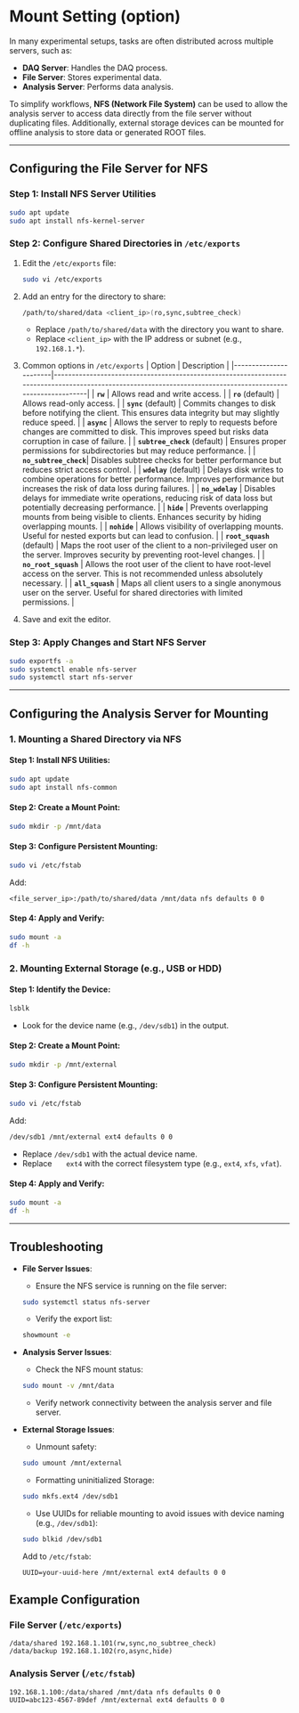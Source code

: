 # Mount Setting (option)

In many experimental setups, tasks are often distributed across multiple servers, such as:

- **DAQ Server**: Handles the DAQ process.
- **File Server**: Stores experimental data.
- **Analysis Server**: Performs data analysis.

To simplify workflows, **NFS (Network File System)** can be used to allow the analysis server to access data directly from the file server without duplicating files.
Additionally, external storage devices can be mounted for offline analysis to store data or generated ROOT files.

---

## Configuring the File Server for NFS

### Step 1: Install NFS Server Utilities

```bash
sudo apt update
sudo apt install nfs-kernel-server
```

### Step 2: Configure Shared Directories in `/etc/exports`

1. Edit the `/etc/exports` file:

   ```bash
   sudo vi /etc/exports
   ```

2. Add an entry for the directory to share:

   ```bash
   /path/to/shared/data <client_ip>(ro,sync,subtree_check)
   ```

   - Replace `/path/to/shared/data` with the directory you want to share.
   - Replace `<client_ip>` with the IP address or subnet (e.g., `192.168.1.*`).

3. Common options in `/etc/exports`
   | Option | Description |
   |-----------------------|-------------------------------------------------------------------------------------------------------------------------------------------------------------|
   | **`rw`** | Allows read and write access. |
   | **`ro`** (default) | Allows read-only access. |
   | **`sync`** (default) | Commits changes to disk before notifying the client. This ensures data integrity but may slightly reduce speed. |
   | **`async`** | Allows the server to reply to requests before changes are committed to disk. This improves speed but risks data corruption in case of failure. |
   | **`subtree_check`** (default) | Ensures proper permissions for subdirectories but may reduce performance. |
   | **`no_subtree_check`**| Disables subtree checks for better performance but reduces strict access control. |
   | **`wdelay`** (default) | Delays disk writes to combine operations for better performance. Improves performance but increases the risk of data loss during failures. |
   | **`no_wdelay`** | Disables delays for immediate write operations, reducing risk of data loss but potentially decreasing performance. |
   | **`hide`** | Prevents overlapping mounts from being visible to clients. Enhances security by hiding overlapping mounts. |
   | **`nohide`** | Allows visibility of overlapping mounts. Useful for nested exports but can lead to confusion. |
   | **`root_squash`** (default) | Maps the root user of the client to a non-privileged user on the server. Improves security by preventing root-level changes. |
   | **`no_root_squash`** | Allows the root user of the client to have root-level access on the server. This is not recommended unless absolutely necessary. |
   | **`all_squash`** | Maps all client users to a single anonymous user on the server. Useful for shared directories with limited permissions. |

4. Save and exit the editor.

### Step 3: Apply Changes and Start NFS Server

```bash
sudo exportfs -a
sudo systemctl enable nfs-server
sudo systemctl start nfs-server
```

---

## Configuring the Analysis Server for Mounting

### 1. Mounting a Shared Directory via NFS

#### Step 1: Install NFS Utilities:

```bash
sudo apt update
sudo apt install nfs-common
```

#### Step 2: Create a Mount Point:

```bash
sudo mkdir -p /mnt/data
```

#### Step 3: Configure Persistent Mounting:

```bash
sudo vi /etc/fstab
```

Add:

```
<file_server_ip>:/path/to/shared/data /mnt/data nfs defaults 0 0
```

#### Step 4: Apply and Verify:

```bash
sudo mount -a
df -h
```

### 2. Mounting External Storage (e.g., USB or HDD)

#### Step 1: Identify the Device:

```bash
lsblk
```

- Look for the device name (e.g., `/dev/sdb1`) in the output.

#### Step 2: Create a Mount Point:

```bash
sudo mkdir -p /mnt/external
```

#### Step 3: Configure Persistent Mounting:

```bash
sudo vi /etc/fstab
```

Add:

```bash
/dev/sdb1 /mnt/external ext4 defaults 0 0
```

- Replace `/dev/sdb1` with the actual device name.
- Replace `   ext4` with the correct filesystem type (e.g., `ext4`, `xfs`, `vfat`).

#### Step 4: Apply and Verify:

```bash
sudo mount -a
df -h
```

---

## Troubleshooting

- **File Server Issues**:

  - Ensure the NFS service is running on the file server:

  ```bash
  sudo systemctl status nfs-server
  ```

  - Verify the export list:

  ```bash
  showmount -e
  ```

- **Analysis Server Issues**:

  - Check the NFS mount status:

  ```bash
  sudo mount -v /mnt/data
  ```

  - Verify network connectivity between the analysis server and file server.

- **External Storage Issues**:

  - Unmount safety:

  ```bash
  sudo umount /mnt/external
  ```

  - Formatting uninitialized Storage:

  ```bash
  sudo mkfs.ext4 /dev/sdb1
  ```

  - Use UUIDs for reliable mounting to avoid issues with device naming (e.g., `/dev/sdb1`):

  ```bash
  sudo blkid /dev/sdb1
  ```

  Add to `/etc/fstab`:

  ```
  UUID=your-uuid-here /mnt/external ext4 defaults 0 0
  ```

## Example Configuration

### File Server (`/etc/exports`)

```
/data/shared 192.168.1.101(rw,sync,no_subtree_check)
/data/backup 192.168.1.102(ro,async,hide)
```

### Analysis Server (`/etc/fstab`)

```
192.168.1.100:/data/shared /mnt/data nfs defaults 0 0
UUID=abc123-4567-89def /mnt/external ext4 defaults 0 0
```

